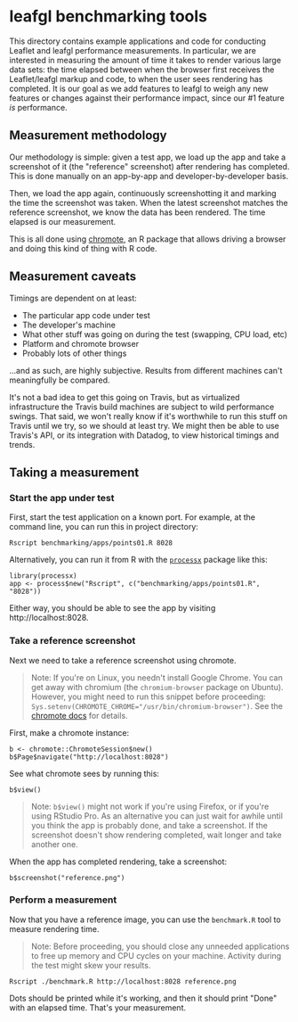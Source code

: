 # leafgl benchmarking tools

This directory contains example applications and code for conducting Leaflet and leafgl performance measurements. In particular, we are interested in measuring the amount of time it takes to render various large data sets: the time elapsed between when the browser first receives the Leaflet/leafgl markup and code, to when the user sees rendering has completed. It is our goal as we add features to leafgl to weigh any new features or changes against their performance impact, since our #1 feature *is* performance.

## Measurement methodology

Our methodology is simple: given a test app, we load up the app and take a screenshot of it (the "reference" screenshot) after rendering has completed. This is done manually on an app-by-app and developer-by-developer basis.

Then, we load the app again, continuously screenshotting it and marking the time the screenshot was taken. When the latest screenshot matches the reference screenshot, we know the data has been rendered. The time elapsed is our measurement.

This is all done using [chromote][chromote], an R package that allows driving a browser and doing this kind of thing with R code.

## Measurement caveats

Timings are dependent on at least:

* The particular app code under test
* The developer's machine
* What other stuff was going on during the test (swapping, CPU load, etc)
* Platform and chromote browser
* Probably lots of other things

...and as such, are highly subjective. Results from different machines can't meaningfully be compared.

It's not a bad idea to get this going on Travis, but as virtualized infrastructure the Travis build machines are subject to wild performance swings. That said, we won't really know if it's worthwhile to run this stuff on Travis until we try, so we should at least try. We might then be able to use Travis's API, or its integration with Datadog, to view historical timings and trends.

## Taking a measurement

### Start the app under test

First, start the test application on a known port. For example, at the command line, you can run this in project directory:

    Rscript benchmarking/apps/points01.R 8028
    
Alternatively, you can run it from R with the [`processx`][processx] package like this:

    library(processx)
    app <- process$new("Rscript", c("benchmarking/apps/points01.R", "8028"))
    
Either way, you should be able to see the app by visiting http://localhost:8028.

### Take a reference screenshot

Next we need to take a reference screenshot using chromote.

> Note: If you're on Linux, you needn't install Google Chrome. You can get away with chromium (the `chromium-browser` package on Ubuntu). However, you might need to run this snippet before proceeding: `Sys.setenv(CHROMOTE_CHROME="/usr/bin/chromium-browser")`. See the [chromote docs](https://github.com/rstudio/chromote#specifying-which-browser-to-use) for details.

First, make a chromote instance:

    b <- chromote::ChromoteSession$new()
    b$Page$navigate("http://localhost:8028")
    
See what chromote sees by running this:

    b$view()
    
> Note: `b$view()` might not work if you're using Firefox, or if you're using RStudio Pro. As an alternative you can just wait for awhile until you think the app is probably done, and take a screenshot. If the screenshot doesn't show rendering completed, wait longer and take another one.
    
When the app has completed rendering, take a screenshot:

    b$screenshot("reference.png")
    
### Perform a measurement

Now that you have a reference image, you can use the `benchmark.R` tool to measure rendering time.

> Note: Before proceeding, you should close any unneeded applications to free up memory and CPU cycles on your machine. Activity during the test might skew your results.

    Rscript ./benchmark.R http://localhost:8028 reference.png
    
Dots should be printed while it's working, and then it should print "Done" with an elapsed time. That's your measurement.

[chromote]: https://github.com/rstudio/chromote 
[processx]: https://github.com/r-lib/processx